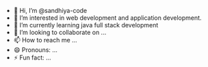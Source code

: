 - 👋 Hi, I’m @sandhiya-code
- 👀 I’m interested in web development and application development.
- 🌱 I’m currently learning java full stack development
- 💞️ I’m looking to collaborate on ...
- 📫 How to reach me ...
- 😄 Pronouns: ...
- ⚡ Fun fact: ...

<!---
sandhiya-code/sandhiya-code is a ✨ special ✨ repository because its `README.md` (this file) appears on your GitHub profile.
You can click the Preview link to take a look at your changes.
--->
